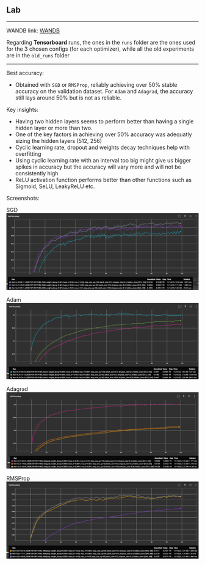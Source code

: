 ## Lab 

***
WANDB link: [WANDB](https://wandb.ai/arseneandreea08/projects)

Regarding **Tensorboard** runs, the ones in the `runs` folder are the ones used for the 3 chosen configs (for each optimizer), while all the old experiments are in the `old_runs` folder

***

Best accuracy:
- Obtained with `SGD` or `RMSProp`, reliably achieving over 50% stable accuracy on the validation dataset. For `Adam` and `Adagrad`, the accuracy still lays around 50% but is not as reliable.

Key insights:

- Having two hidden layers seems to perform better than having a single hidden layer or more than two.
- One of the key factors in achieving over 50% accuracy was adequatly sizing the hidden layers (512, 256)
- Cyclic learning rate, dropout and weights decay techniques help with overfitting
- Using cyclic learning rate with an interval too big might give us bigger spikes in accuracy but the accuracy will vary more and will not be consistently high
- ReLU activation function performs better than other functions such as Sigmoid, SeLU, LeakyReLU etc.


Screenshots:

SGD
![SGD](./SGD.png)

Adam
![Adam](./Adam.png)

Adagrad
![Adagrad](./Adagrad.png)

RMSProp
![RMSProp](./RMSProp.png)